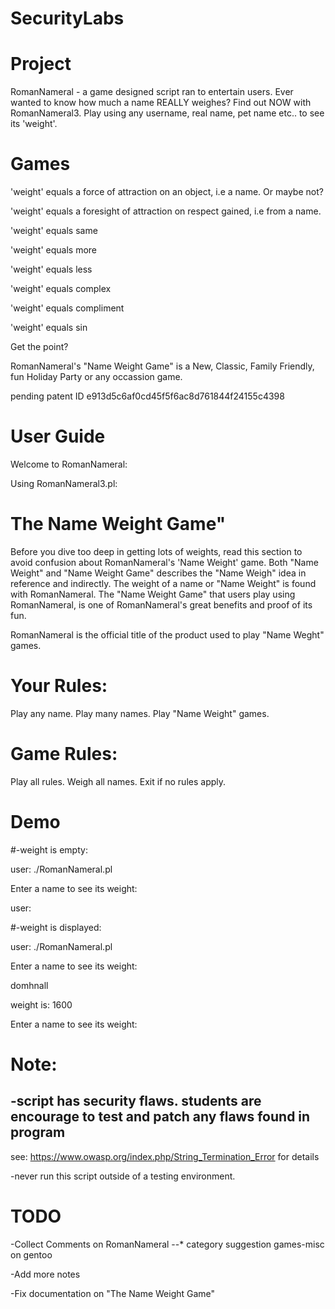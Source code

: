 
# SecurityLabs

# Project

RomanNameral - a game designed script ran to entertain users. Ever wanted to know how much a name REALLY weighes? 
Find out NOW with RomanNameral3. Play using any username, real name, pet name etc.. to see its 'weight'.

# Games
'weight' equals a force of attraction on an object, i.e a name. Or maybe not?

'weight' equals a foresight of attraction on respect gained, i.e from a name.

'weight' equals same

'weight' equals more 

'weight' equals less

'weight' equals complex

'weight' equals compliment

'weight' equals sin

Get the point?

RomanNameral's "Name Weight Game" is a New, Classic, Family Friendly, fun Holiday Party or any occassion game.

pending patent ID
e913d5c6af0cd45f5f6ac8d761844f24155c4398


# User Guide

Welcome to RomanNameral:

Using RomanNameral3.pl:

# The Name Weight Game"

Before you dive too deep in getting lots of weights, read this section to avoid confusion about RomanNameral's 'Name 
Weight' game. Both "Name Weight" and "Name Weight Game" describes the "Name Weigh" idea in reference and 
indirectly. The weight of a name or "Name Weight" is found with RomanNameral. 
The "Name Weight Game" that users play using RomanNameral, is one of RomanNameral's great benefits and proof of its fun.

RomanNameral is the official title of the product used to play "Name Weght" games.


# Your Rules:

Play any name. Play many names. Play "Name Weight" games.


# Game Rules:

Play all rules. Weigh all names. Exit if no rules apply.

# Demo
#-weight is empty:


user: ./RomanNameral.pl

Enter a name to see its weight:





user:


#-weight is displayed:

user: ./RomanNameral.pl 

Enter a name to see its weight: 

domhnall


 weight is: 1600


Enter a name to see its weight:


# Note:
-script has security flaws. students are encourage to test and patch any flaws found in program
-
see: https://www.owasp.org/index.php/String_Termination_Error for details

-never run this script outside of a testing environment.

# TODO
-Collect Comments on RomanNameral
--* category suggestion games-misc on gentoo

-Add more notes

-Fix documentation on "The Name Weight Game"
